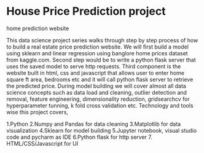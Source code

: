 # House Price Prediction project
home prediction website


This data science project series walks through step by step process of how to build a real estate price prediction website. We will first build a model using sklearn and linear regression using banglore home prices dataset from kaggle.com. Second step would be to write a python flask server that uses the saved model to serve http requests. Third component is the website built in html, css and javascript that allows user to enter home square ft area, bedrooms etc and it will call python flask server to retrieve the predicted price. During model building we will cover almost all data science concepts such as data load and cleaning, outlier detection and removal, feature engineering, dimensionality reduction, gridsearchcv for hyperparameter tunning, k fold cross validation etc. Technology and tools wise this project covers,

1.Python
2.Numpy and Pandas for data cleaning
3.Matplotlib for data visualization
4.Sklearn for model building
5.Jupyter notebook, visual studio code and pycharm as IDE
6.Python flask for http server
7. HTML/CSS/Javascript for UI
